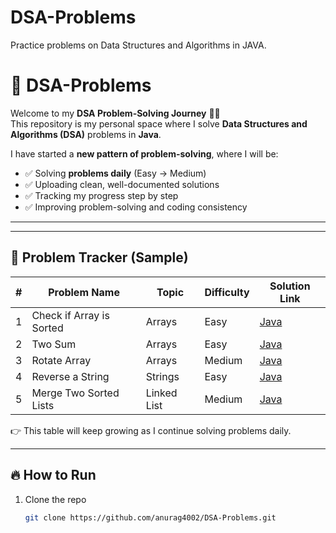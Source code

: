 # DSA-Problems
Practice problems on Data Structures and Algorithms in JAVA.
# 🚀 DSA-Problems

Welcome to my **DSA Problem-Solving Journey** 👨‍💻  
This repository is my personal space where I solve **Data Structures and Algorithms (DSA)** problems in **Java**.  

I have started a **new pattern of problem-solving**, where I will be:  
- ✅ Solving **problems daily** (Easy → Medium)  
- ✅ Uploading clean, well-documented solutions  
- ✅ Tracking my progress step by step  
- ✅ Improving problem-solving and coding consistency  

---


---

## 📌 Problem Tracker (Sample)

| #   | Problem Name              | Topic   | Difficulty | Solution Link |
|-----|---------------------------|---------|------------|---------------|
| 1   | Check if Array is Sorted  | Arrays  | Easy       | [Java](02_Arrays/Easy/CheckIfArraySorted.java) |
| 2   | Two Sum                   | Arrays  | Easy       | [Java](02_Arrays/Easy/TwoSum.java) |
| 3   | Rotate Array              | Arrays  | Medium     | [Java](02_Arrays/Medium/RotateArray.java) |
| 4   | Reverse a String          | Strings | Easy       | [Java](03_Strings/Easy/ReverseString.java) |
| 5   | Merge Two Sorted Lists    | Linked List | Medium | [Java](04_LinkedList/Medium/MergeTwoSortedLists.java) |

👉 This table will keep growing as I continue solving problems daily.

---

## 🔥 How to Run

1. Clone the repo  
   ```bash
   git clone https://github.com/anurag4002/DSA-Problems.git
